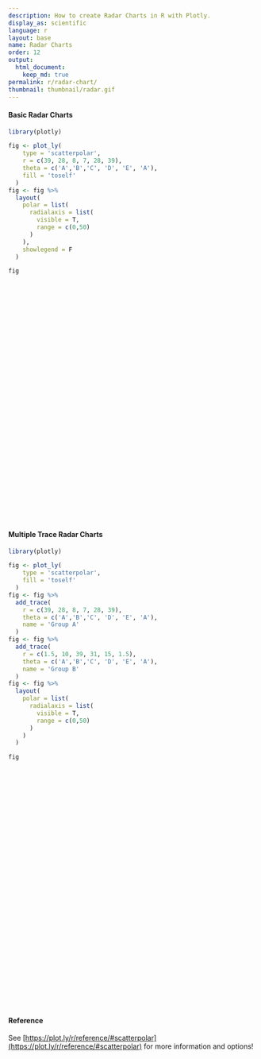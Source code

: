 ```yaml
---
description: How to create Radar Charts in R with Plotly.
display_as: scientific
language: r
layout: base
name: Radar Charts
order: 12
output:
  html_document:
    keep_md: true
permalink: r/radar-chart/
thumbnail: thumbnail/radar.gif
---
```



#### Basic Radar Charts


```r
library(plotly)

fig <- plot_ly(
    type = 'scatterpolar',
    r = c(39, 28, 8, 7, 28, 39),
    theta = c('A','B','C', 'D', 'E', 'A'),
    fill = 'toself'
  ) 
fig <- fig %>%
  layout(
    polar = list(
      radialaxis = list(
        visible = T,
        range = c(0,50)
      )
    ),
    showlegend = F
  )

fig
```

<div id="htmlwidget-d4d5fc5afb0249926062" style="width:672px;height:480px;" class="plotly html-widget"></div>
<script type="application/json" data-for="htmlwidget-d4d5fc5afb0249926062">{"x":{"visdat":{"3cd016b142df":["function () ","plotlyVisDat"]},"cur_data":"3cd016b142df","attrs":{"3cd016b142df":{"r":[39,28,8,7,28,39],"theta":["A","B","C","D","E","A"],"fill":"toself","alpha_stroke":1,"sizes":[10,100],"spans":[1,20],"type":"scatterpolar"}},"layout":{"margin":{"b":40,"l":60,"t":25,"r":10},"polar":{"radialaxis":{"visible":true,"range":[0,50]}},"showlegend":false,"hovermode":"closest"},"source":"A","config":{"showSendToCloud":false},"data":[{"fillcolor":"rgba(31,119,180,0.5)","r":[39,28,8,7,28,39],"theta":["A","B","C","D","E","A"],"fill":"toself","type":"scatterpolar","mode":"markers","marker":{"color":"rgba(31,119,180,1)","line":{"color":"rgba(31,119,180,1)"}},"line":{"color":"rgba(31,119,180,1)"},"frame":null}],"highlight":{"on":"plotly_click","persistent":false,"dynamic":false,"selectize":false,"opacityDim":0.2,"selected":{"opacity":1},"debounce":0},"shinyEvents":["plotly_hover","plotly_click","plotly_selected","plotly_relayout","plotly_brushed","plotly_brushing","plotly_clickannotation","plotly_doubleclick","plotly_deselect","plotly_afterplot","plotly_sunburstclick"],"base_url":"https://plot.ly"},"evals":[],"jsHooks":[]}</script>

#### Multiple Trace Radar Charts


```r
library(plotly)

fig <- plot_ly(
    type = 'scatterpolar',
    fill = 'toself'
  ) 
fig <- fig %>%
  add_trace(
    r = c(39, 28, 8, 7, 28, 39),
    theta = c('A','B','C', 'D', 'E', 'A'),
    name = 'Group A'
  ) 
fig <- fig %>%
  add_trace(
    r = c(1.5, 10, 39, 31, 15, 1.5),
    theta = c('A','B','C', 'D', 'E', 'A'),
    name = 'Group B'
  ) 
fig <- fig %>%
  layout(
    polar = list(
      radialaxis = list(
        visible = T,
        range = c(0,50)
      )
    )
  )

fig
```

<div id="htmlwidget-689f9c24e5e89ceabb1a" style="width:672px;height:480px;" class="plotly html-widget"></div>
<script type="application/json" data-for="htmlwidget-689f9c24e5e89ceabb1a">{"x":{"visdat":{"3cd0273cfa94":["function () ","plotlyVisDat"]},"cur_data":"3cd0273cfa94","attrs":{"3cd0273cfa94":{"fill":"toself","alpha_stroke":1,"sizes":[10,100],"spans":[1,20],"type":"scatterpolar"},"3cd0273cfa94.1":{"fill":"toself","alpha_stroke":1,"sizes":[10,100],"spans":[1,20],"type":"scatterpolar","r":[39,28,8,7,28,39],"theta":["A","B","C","D","E","A"],"name":"Group A","inherit":true},"3cd0273cfa94.2":{"fill":"toself","alpha_stroke":1,"sizes":[10,100],"spans":[1,20],"type":"scatterpolar","r":[1.5,10,39,31,15,1.5],"theta":["A","B","C","D","E","A"],"name":"Group B","inherit":true}},"layout":{"margin":{"b":40,"l":60,"t":25,"r":10},"polar":{"radialaxis":{"visible":true,"range":[0,50]}},"hovermode":"closest","showlegend":true},"source":"A","config":{"showSendToCloud":false},"data":[{"fillcolor":"rgba(31,119,180,0.5)","fill":"toself","type":"scatterpolar","mode":"markers","marker":{"color":"rgba(31,119,180,1)","line":{"color":"rgba(31,119,180,1)"}},"line":{"color":"rgba(31,119,180,1)"},"frame":null},{"fillcolor":"rgba(255,127,14,0.5)","fill":"toself","type":"scatterpolar","r":[39,28,8,7,28,39],"theta":["A","B","C","D","E","A"],"name":"Group A","mode":"markers","marker":{"color":"rgba(255,127,14,1)","line":{"color":"rgba(255,127,14,1)"}},"line":{"color":"rgba(255,127,14,1)"},"frame":null},{"fillcolor":"rgba(44,160,44,0.5)","fill":"toself","type":"scatterpolar","r":[1.5,10,39,31,15,1.5],"theta":["A","B","C","D","E","A"],"name":"Group B","mode":"markers","marker":{"color":"rgba(44,160,44,1)","line":{"color":"rgba(44,160,44,1)"}},"line":{"color":"rgba(44,160,44,1)"},"frame":null}],"highlight":{"on":"plotly_click","persistent":false,"dynamic":false,"selectize":false,"opacityDim":0.2,"selected":{"opacity":1},"debounce":0},"shinyEvents":["plotly_hover","plotly_click","plotly_selected","plotly_relayout","plotly_brushed","plotly_brushing","plotly_clickannotation","plotly_doubleclick","plotly_deselect","plotly_afterplot","plotly_sunburstclick"],"base_url":"https://plot.ly"},"evals":[],"jsHooks":[]}</script>

#### Reference

See [https://plot.ly/r/reference/#scatterpolar](https://plot.ly/r/reference/#scatterpolar) for more information and options!
